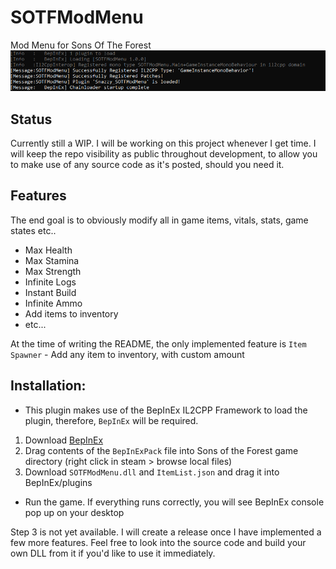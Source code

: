 # SOTFModMenu
Mod Menu for Sons Of The Forest
![Screenshot](Assets\SOTFModMenu.png)

## Status
Currently still a WIP. I will be working on this project whenever I get time. I will keep the repo visibility as public throughout development, to allow you to make use of any source code as it's posted, should you need it.

## Features
The end goal is to obviously modify all in game items, vitals, stats, game states etc..

* Max Health
* Max Stamina
* Max Strength
* Infinite Logs
* Instant Build
* Infinite Ammo
* Add items to inventory
* etc...

At the time of writing the README, the only implemented feature is `Item Spawner` - Add any item to inventory, with custom amount

## Installation:

* This plugin makes use of the BepInEx IL2CPP Framework to load the plugin, therefore, `BepInEx` will be required.

1. Download [BepInEx](https://thunderstore.io/c/sons-of-the-forest/p/BepInEx/BepInExPack_IL2CPP/)
2. Drag contents of the `BepInExPack` file into Sons of the Forest game directory (right click in steam > browse local files)
3. Download `SOTFModMenu.dll` and `ItemList.json` and drag it into BepInEx/plugins

* Run the game. If everything runs correctly, you will see BepInEx console pop up on your desktop

Step 3 is not yet available. I will create a release once I have implemented a few more features. Feel free to look into the source code and build your own DLL from it if you'd like to use it immediately.
